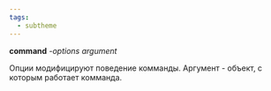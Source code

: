 ```yaml
---
tags:
  - subtheme
---
```

**command** *-options* *argument*

Опции модифицируют поведение комманды.
Аргумент - объект, с которым работает комманда.